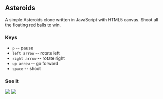 ## Asteroids

A simple Asteroids clone written in JavaScript with HTML5 canvas. Shoot all the floating red balls to win.


### Keys

- `p` -- pause
- `left arrow` -- rotate left
- `right arrow` -- rotate right
- `up arrow` -- go forward
- `space` -- shoot


### See it

<img src="http://bencrowder.net/images/projects/asteroids/asteroids.gif" />

<img src="http://bencrowder.net/images/projects/asteroids/asteroids.png" />
